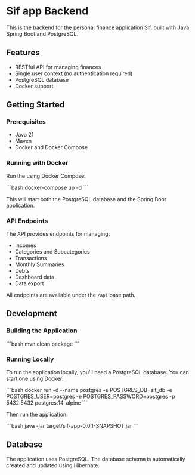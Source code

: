 # Sif app Backend

This is the backend for the personal finance application Sif, built with Java Spring Boot and PostgreSQL.

## Features

- RESTful API for managing finances
- Single user context (no authentication required)
- PostgreSQL database
- Docker support

## Getting Started

### Prerequisites

- Java 21
- Maven
- Docker and Docker Compose

### Running with Docker

Run the using Docker Compose:

\`\`\`bash
docker-compose up -d
\`\`\`

This will start both the PostgreSQL database and the Spring Boot application.

### API Endpoints

The API provides endpoints for managing:

- Incomes
- Categories and Subcategories
- Transactions
- Monthly Summaries
- Debts
- Dashboard data
- Data export

All endpoints are available under the `/api` base path.

## Development

### Building the Application

\`\`\`bash
mvn clean package
\`\`\`

### Running Locally

To run the application locally, you'll need a PostgreSQL database. You can start one using Docker:

\`\`\`bash
docker run -d --name postgres -e POSTGRES_DB=sif_db -e POSTGRES_USER=postgres -e POSTGRES_PASSWORD=postgres -p 5432:5432 postgres:14-alpine
\`\`\`

Then run the application:

\`\`\`bash
java -jar target/sif-app-0.0.1-SNAPSHOT.jar
\`\`\`

## Database

The application uses PostgreSQL. The database schema is automatically created and updated using Hibernate.
